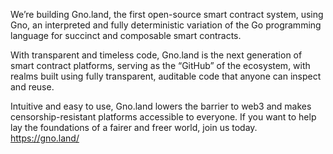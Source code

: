 We’re building Gno.land, the first open-source smart contract system, using Gno, an interpreted and fully deterministic variation of the Go programming language for succinct and composable smart contracts.

With transparent and timeless code, Gno.land is the next generation of smart contract platforms, serving as the “GitHub” of the ecosystem, with realms built using fully transparent, auditable code that anyone can inspect and reuse.

Intuitive and easy to use, Gno.land lowers the barrier to web3 and makes censorship-resistant platforms accessible to everyone. If you want to help lay the foundations of a fairer and freer world, join us today. https://gno.land/